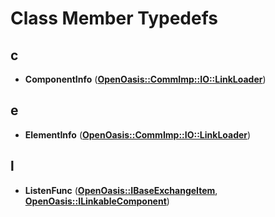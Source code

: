 
# Class Member Typedefs



## c

* **ComponentInfo** ([**OpenOasis::CommImp::IO::LinkLoader**](class_open_oasis_1_1_comm_imp_1_1_i_o_1_1_link_loader.md))


## e

* **ElementInfo** ([**OpenOasis::CommImp::IO::LinkLoader**](class_open_oasis_1_1_comm_imp_1_1_i_o_1_1_link_loader.md))


## l

* **ListenFunc** ([**OpenOasis::IBaseExchangeItem**](class_open_oasis_1_1_i_base_exchange_item.md), [**OpenOasis::ILinkableComponent**](class_open_oasis_1_1_i_linkable_component.md))




